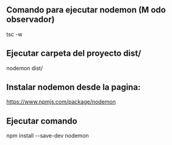 ## Comando para ejecutar nodemon (M odo observador)

tsc -w 

## Ejecutar carpeta del proyecto dist/
nodemon dist/

## Instalar nodemon desde la pagina:
https://www.npmjs.com/package/nodemon

## Ejecutar comando
npm install --save-dev nodemon